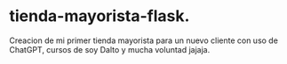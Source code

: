 # tienda-mayorista-flask.
Creacion de mi primer tienda mayorista para un nuevo cliente con uso de ChatGPT, cursos de soy Dalto y mucha voluntad jajaja.
